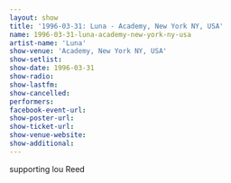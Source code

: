 ```yaml
---
layout: show
title: '1996-03-31: Luna - Academy, New York NY, USA'
name: 1996-03-31-luna-academy-new-york-ny-usa
artist-name: 'Luna'
show-venue: 'Academy, New York NY, USA'
show-setlist: 
show-date: 1996-03-31
show-radio: 
show-lastfm: 
show-cancelled: 
performers: 
facebook-event-url: 
show-poster-url: 
show-ticket-url: 
show-venue-website: 
show-additional: 
---
```


supporting lou Reed